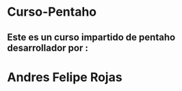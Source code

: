 # Curso-Pentaho

## Este es un curso impartido de pentaho desarrollador por :

# Andres Felipe Rojas
